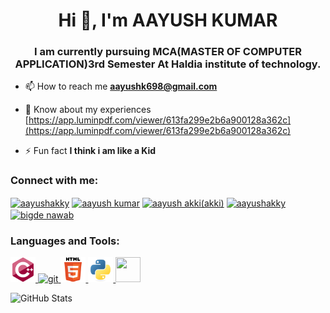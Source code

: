 <h1 align="center">Hi 👋, I'm AAYUSH KUMAR</h1>
<h3 align="center">I am currently pursuing MCA(MASTER OF COMPUTER APPLICATION)3rd Semester At Haldia institute of technology.</h3>

- 📫 How to reach me **aayushk698@gmail.com**

- 📄 Know about my experiences [https://app.luminpdf.com/viewer/613fa299e2b6a900128a362c](https://app.luminpdf.com/viewer/613fa299e2b6a900128a362c)

- ⚡ Fun fact **I think i am like a Kid**

<h3 align="left">Connect with me:</h3>
<p align="left">
<a href="https://twitter.com/aayushakky" target="blank"><img align="center" src="https://raw.githubusercontent.com/rahuldkjain/github-profile-readme-generator/master/src/images/icons/Social/twitter.svg" alt="aayushakky" height="30" width="40" /></a>
<a href="https://linkedin.com/in/aayush kumar" target="blank"><img align="center" src="https://raw.githubusercontent.com/rahuldkjain/github-profile-readme-generator/master/src/images/icons/Social/linked-in-alt.svg" alt="aayush kumar" height="30" width="40" /></a>
<a href="https://fb.com/aayush akki(akki)" target="blank"><img align="center" src="https://raw.githubusercontent.com/rahuldkjain/github-profile-readme-generator/master/src/images/icons/Social/facebook.svg" alt="aayush akki(akki)" height="30" width="40" /></a>
<a href="https://instagram.com/aayushakky" target="blank"><img align="center" src="https://raw.githubusercontent.com/rahuldkjain/github-profile-readme-generator/master/src/images/icons/Social/instagram.svg" alt="aayushakky" height="30" width="40" /></a>
<a href="https://www.youtube.com/c/bigde nawab" target="blank"><img align="center" src="https://raw.githubusercontent.com/rahuldkjain/github-profile-readme-generator/master/src/images/icons/Social/youtube.svg" alt="bigde nawab" height="30" width="40" /></a>
</p>

<h3 align="left">Languages and Tools:</h3>
<p align="left"> <a href="https://www.w3schools.com/cpp/" target="_blank"> <img src="https://raw.githubusercontent.com/devicons/devicon/master/icons/cplusplus/cplusplus-original.svg" alt="cplusplus" width="40" height="40"/> </a> <a href="https://git-scm.com/" target="_blank"> <img src="https://www.vectorlogo.zone/logos/git-scm/git-scm-icon.svg" alt="git" width="40" height="40"/> </a> <a href="https://www.w3.org/html/" target="_blank"> <img src="https://raw.githubusercontent.com/devicons/devicon/master/icons/html5/html5-original-wordmark.svg" alt="html5" width="40" height="40"/> </a> <a href="https://www.python.org" target="_blank"> <img src="https://raw.githubusercontent.com/devicons/devicon/master/icons/python/python-original.svg" alt="python" width="40" height="40"/> </a> <img src="https://upload.wikimedia.org/wikipedia/commons/thumb/9/9a/Visual_Studio_Code_1.35_icon.svg/1024px-Visual_Studio_Code_1.35_icon.svg.png" width="40" height="40"/> </p>


![GitHub Stats](https://github-readme-stats.vercel.app/api?username=aayushakky&theme=radical)
